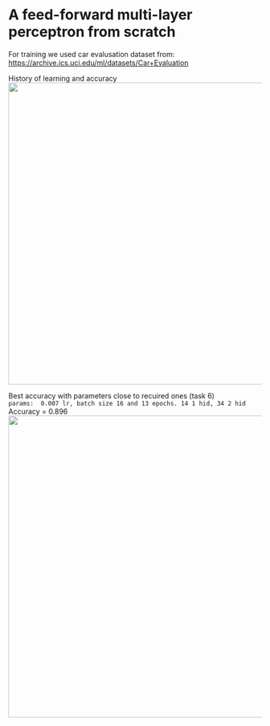 # A feed-forward multi-layer perceptron from scratch

For training we used car evalusation dataset from:
https://archive.ics.uci.edu/ml/datasets/Car+Evaluation

History of learning and accuracy <br>
<img src="https://github.com/kzorina/neural_net_from_scratch/blob/master/plots/200%20epochs%20with%20batch%20size%2020.png" height="600">

Best accuracy with parameters close to recuired ones (task 6) <br>
```params:  0.007 lr, batch size 16 and 13 epochs. 14 1 hid, 34 2 hid ``` <br>
Accuracy = 0.896 <br>
<img src="https://github.com/kzorina/neural_net_from_scratch/blob/master/plots/net%20with%20batch%20size%2016%20and%2013%20epochs.%2014%201%20hid%2C%2034%202%20hid.png" height="600">

